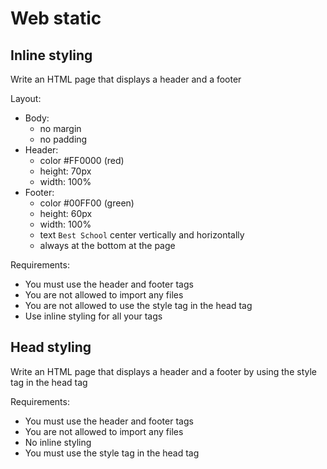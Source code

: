 # Web static

## Inline styling  

Write an HTML page that displays a header and a footer

Layout:

* Body:
  * no margin
  * no padding
* Header:
  * color #FF0000 (red)
  * height: 70px
  * width: 100%
* Footer:
  * color #00FF00 (green)
  * height: 60px
  * width: 100%
  * text `Best School` center vertically and horizontally
  * always at the bottom at the page

Requirements:

* You must use the header and footer tags
* You are not allowed to import any files
* You are not allowed to use the style tag in the head tag
* Use inline styling for all your tags

## Head styling  

Write an HTML page that displays a header and a footer by using the style tag in the head tag

Requirements:

* You must use the header and footer tags
* You are not allowed to import any files
* No inline styling
* You must use the style tag in the head tag
